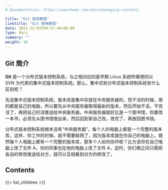 ```yaml
---
# Documentation: https://wowchemy.com/docs/managing-content/

title: "Git 使用教程"
linktitle: "Git 使用教程"
date: 2021-12-03T09:57:48+08:00
type: docs
summary: ""
weight: 10
---
```


<!--more-->

## Git 简介

**Git** 是一个分布式版本控制系统，与之相对应的是早期 Linux 系统所痛恨的以 SVN 为代表的集中式版本控制系统。那么，集中式和分布式版本控制系统有什么区别呢？

先说集中式版本控制系统，版本库是集中存放在中央服务器的，而干活的时候，用的都是自己的电脑，所以要先从中央服务器取得最新的版本，然后开始干活，干完活了，再把自己的活推送给中央服务器。中央服务器就好比是一个图书馆，你要改一本书，必须先从图书馆借出来，然后回到家自己改，改完了，再放回图书馆。

分布式版本控制系统根本没有“中央服务器”，每个人的电脑上都是一个完整的版本库，这样，你工作的时候，就不需要联网了，因为版本库就在你自己的电脑上。既然每个人电脑上都有一个完整的版本库，那多个人如何协作呢？比方说你在自己电脑上改了文件 A，你的同事也在他的电脑上改了文件 A，这时，你们俩之间只需把各自的修改推送给对方，就可以互相看到对方的修改了。

## Contents

{{< list_children >}}
